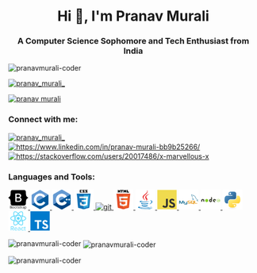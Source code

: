 <h1 align="center">Hi 👋, I'm Pranav Murali</h1>
<h3 align="center">A Computer Science Sophomore and Tech Enthusiast from India</h3>

<p align="left"> <img src="https://komarev.com/ghpvc/?username=pranavmurali-coder&label=Profile%20views&color=0e75b6&style=flat" alt="pranavmurali-coder" /> </p>

<p align="left"> <a href="https://twitter.com/pranav_murali_" target="blank"><img src="https://img.shields.io/twitter/follow/pranav_murali_?logo=twitter&style=for-the-badge" alt="pranav_murali_" /></a> </p>
<p align="left"> <a href="https://linkedin.com/in/https://www.linkedin.com/in/pranav-murali-bb9b25266/" target="blank"><img src="https://raw.githubusercontent.com/rahuldkjain/github-profile-readme-generator/master/src/images/icons/Social/linked-in-alt.svg" alt="pranav murali" /></a> </p>

<h3 align="left">Connect with me:</h3>
<p align="left">
<a href="https://twitter.com/pranav_murali_" target="blank"><img align="center" src="https://raw.githubusercontent.com/rahuldkjain/github-profile-readme-generator/master/src/images/icons/Social/twitter.svg" alt="pranav_murali_" height="30" width="40" /></a>
<a href="https://linkedin.com/in/https://www.linkedin.com/in/pranav-murali-bb9b25266/" target="blank"><img align="center" src="https://raw.githubusercontent.com/rahuldkjain/github-profile-readme-generator/master/src/images/icons/Social/linked-in-alt.svg" alt="https://www.linkedin.com/in/pranav-murali-bb9b25266/" height="30" width="40" /></a>
<a href="https://stackoverflow.com/users/https://stackoverflow.com/users/20017486/x-marvellous-x" target="blank"><img align="center" src="https://raw.githubusercontent.com/rahuldkjain/github-profile-readme-generator/master/src/images/icons/Social/stack-overflow.svg" alt="https://stackoverflow.com/users/20017486/x-marvellous-x" height="30" width="40" /></a>
</p>

<h3 align="left">Languages and Tools:</h3>
<p align="left"> <a href="https://getbootstrap.com" target="_blank" rel="noreferrer"> <img src="https://raw.githubusercontent.com/devicons/devicon/master/icons/bootstrap/bootstrap-plain-wordmark.svg" alt="bootstrap" width="40" height="40"/> </a> <a href="https://www.cprogramming.com/" target="_blank" rel="noreferrer"> <img src="https://raw.githubusercontent.com/devicons/devicon/master/icons/c/c-original.svg" alt="c" width="40" height="40"/> </a> <a href="https://www.w3schools.com/cpp/" target="_blank" rel="noreferrer"> <img src="https://raw.githubusercontent.com/devicons/devicon/master/icons/cplusplus/cplusplus-original.svg" alt="cplusplus" width="40" height="40"/> </a> <a href="https://www.w3schools.com/css/" target="_blank" rel="noreferrer"> <img src="https://raw.githubusercontent.com/devicons/devicon/master/icons/css3/css3-original-wordmark.svg" alt="css3" width="40" height="40"/> </a> <a href="https://git-scm.com/" target="_blank" rel="noreferrer"> <img src="https://www.vectorlogo.zone/logos/git-scm/git-scm-icon.svg" alt="git" width="40" height="40"/> </a> <a href="https://www.w3.org/html/" target="_blank" rel="noreferrer"> <img src="https://raw.githubusercontent.com/devicons/devicon/master/icons/html5/html5-original-wordmark.svg" alt="html5" width="40" height="40"/> </a> <a href="https://www.java.com" target="_blank" rel="noreferrer"> <img src="https://raw.githubusercontent.com/devicons/devicon/master/icons/java/java-original.svg" alt="java" width="40" height="40"/> </a> <a href="https://developer.mozilla.org/en-US/docs/Web/JavaScript" target="_blank" rel="noreferrer"> <img src="https://raw.githubusercontent.com/devicons/devicon/master/icons/javascript/javascript-original.svg" alt="javascript" width="40" height="40"/> </a> <a href="https://www.mysql.com/" target="_blank" rel="noreferrer"> <img src="https://raw.githubusercontent.com/devicons/devicon/master/icons/mysql/mysql-original-wordmark.svg" alt="mysql" width="40" height="40"/> </a> <a href="https://nodejs.org" target="_blank" rel="noreferrer"> <img src="https://raw.githubusercontent.com/devicons/devicon/master/icons/nodejs/nodejs-original-wordmark.svg" alt="nodejs" width="40" height="40"/> </a> <a href="https://www.python.org" target="_blank" rel="noreferrer"> <img src="https://raw.githubusercontent.com/devicons/devicon/master/icons/python/python-original.svg" alt="python" width="40" height="40"/> </a> <a href="https://reactjs.org/" target="_blank" rel="noreferrer"> <img src="https://raw.githubusercontent.com/devicons/devicon/master/icons/react/react-original-wordmark.svg" alt="react" width="40" height="40"/> </a> <a href="https://www.typescriptlang.org/" target="_blank" rel="noreferrer"> <img src="https://raw.githubusercontent.com/devicons/devicon/master/icons/typescript/typescript-original.svg" alt="typescript" width="40" height="40"/> </a> </p>

<p><img align="left" src="https://github-readme-stats.vercel.app/api/top-langs?username=pranavmurali-coder&show_icons=true&locale=en&layout=compact" alt="pranavmurali-coder" /></p>

<p>&nbsp;<img align="center" src="https://github-readme-stats.vercel.app/api?username=pranavmurali-coder&show_icons=true&locale=en" alt="pranavmurali-coder" /></p>

<p><img align="center" src="https://github-readme-streak-stats.herokuapp.com/?user=pranavmurali-coder&" alt="pranavmurali-coder" /></p>
